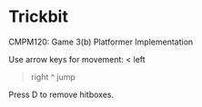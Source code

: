 # Trickbit
CMPM120: Game 3(b) Platformer Implementation

Use arrow keys for movement:
< left
> right
^ jump

Press D to remove hitboxes.
